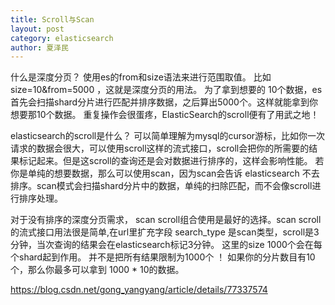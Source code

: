```yaml
---
title: Scroll与Scan
layout: post
category: elasticsearch
author: 夏泽民
---
```

什么是深度分页？
使用es的from和size语法来进行范围取值。 比如size=10&from=5000 ，这就是深度分页的用法。 为了拿到想要的 10个数据，es首先会扫描shard分片进行匹配并排序数据，之后算出5000个。这样就能拿到你想要那10个数据。 重复操作会很蛋疼，ElasticSearch的scroll便有了用武之地！

elasticsearch的scroll是什么？
可以简单理解为mysql的cursor游标，比如你一次请求的数据会很大，可以使用scroll这样的流式接口，scroll会把你的所需要的结果标记起来。但是这scroll的查询还是会对数据进行排序的，这样会影响性能。 若你是单纯的想要数据，那么可以使用scan，因为scan会告诉 elasticsearch 不去排序。scan模式会扫描shard分片中的数据，单纯的扫除匹配，而不会像scroll进行排序处理。

对于没有排序的深度分页需求， scan scroll组合使用是最好的选择。scan scroll的流式接口用法很是简单,在url里扩充字段 search_type 是scan类型，scroll是3分钟，当次查询的结果会在elasticsearch标记3分钟。
这里的size 1000个会在每个shard起到作用。 并不是把所有结果限制为1000个 ！ 如果你的分片数目有10个，那么你最多可以拿到 1000 * 10的数据。
<!-- more -->
https://blog.csdn.net/gong_yangyang/article/details/77337574


